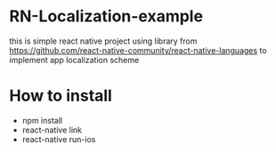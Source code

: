 # RN-Localization-example
this is simple react native project using library from https://github.com/react-native-community/react-native-languages to implement app localization scheme

# How to install
 - npm install
 - react-native link
 - react-native run-ios
